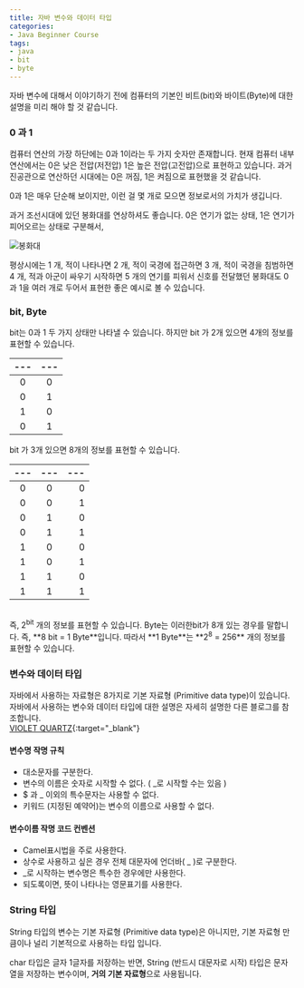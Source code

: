 ```yaml
---
title: 자바 변수와 데이터 타입
categories:
- Java Beginner Course
tags:
- java
- bit
- byte
---
```


자바 변수에 대해서 이야기하기 전에 컴퓨터의 기본인 비트(bit)와 바이트(Byte)에 대한 설명을 미리 해야 할 것 같습니다.

### 0 과 1
컴퓨터 연산의 가장 하단에는 0과 1이라는 두 가지 숫자만 존재합니다. 현재 컴퓨터 내부 연산에서는 0은 낮은 전압(저전압) 1은 높은 전압(고전압)으로 표현하고 있습니다. 과거 진공관으로 연산하던 시대에는 0은 꺼짐, 1은 켜짐으로 표현했을 것 같습니다.

0과 1은 매우 단순해 보이지만, 이런 걸 몇 개로 모으면 정보로서의 가치가 생깁니다. 

과거 조선시대에 있던 봉화대를 연상하셔도 좋습니다. 0은 연기가 없는 상태, 1은 연기가 피어오르는 상태로 구분해서,

![봉화대](http://news.suwon.go.kr/upload/article/201104/3481156734d9d018ca9473_gd800.JPG)

평상시에는 1 개, 적이 나타나면 2 개, 적이 국경에 접근하면 3 개, 적이 국경을 침범하면 4 개, 적과 아군이 싸우기 시작하면 5 개의 연기를 피워서 신호를 전달했던 봉화대도 0과 1을 여러 개로 두어서 표현한 좋은 예시로 볼 수 있습니다.


### bit, Byte

bit는 0과 1 두 가지 상태만 나타낼 수 있습니다. 
하지만 bit 가 2개 있으면 4개의 정보를 표현할 수 있습니다.

|---|---|
|:--:|:--:|
| 0 | 0 |
| 0 | 1 |
| 1 | 0 |
| 0 | 1 |

bit 가 3개 있으면 8개의 정보를 표현할 수 있습니다.

|---|---|---|
|:--:|:--:|--:|
| 0 | 0 | 0 |
| 0 | 0 | 1 |
| 0 | 1 | 0 |
| 0 | 1 | 1 |
| 1 | 0 | 0 |
| 1 | 0 | 1 |
| 1 | 1 | 0 |
| 1 | 1 | 1 |   

<br/>
즉, 2<sup>bit</sup> 개의 정보를 표현할 수 있습니다. Byte는 이러한bit가 8개 있는 경우를 말합니다. 즉, **8 bit =  1 Byte**입니다. 따라서 **1 Byte**는 **2<sup>8</sup> = 256** 개의 정보를 표현할 수 있습니다.

### 변수와 데이터 타입

자바에서 사용하는 자료형은 8가지로 기본 자료형 (Primitive data type)이 있습니다.   
자바에서 사용하는 변수와 데이터 타입에 대한 설명은 자세히 설명한 다른 블로그를 참조합니다.   
[VIOLET QUARTZ](https://futurecreator.github.io/2017/01/27/java-variable-data-type/){:target="_blank"}

#### 변수명 작명 규칙
* 대소문자를 구분한다.
* 변수의 이름은 숫자로 시작할 수 없다. ( _로 시작할 수는 있음 )
* $ 과 _ 이외의 특수문자는 사용할 수 없다.
* 키워드 (지정된 예약어)는 변수의 이름으로 사용할 수 없다.

#### 변수이름 작명 코드 컨벤션
* Camel표시법을 주로 사용한다.
* 상수로 사용하고 싶은 경우 전체 대문자에 언더바( _ )로 구분한다.
*  _로 시작하는 변수명은 특수한 경우에만 사용한다.
*  되도록이면, 뜻이 나타나는 영문표기를 사용한다.

### String 타입

String 타입의 변수는 기본 자료형 (Primitive data type)은 아니지만, 기본 자료형 만큼이나 널리 기본적으로 사용하는 타입 입니다.

char 타입은 글자 1글자를 저장하는 반면, String (반드시 대문자로 시작) 타입은 문자열을 저장하는 변수이며, **거의 기본 자료형**으로 사용됩니다.
